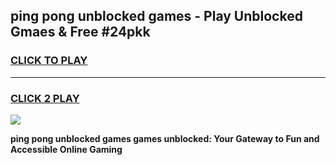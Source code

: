 
## ping pong unblocked games - Play Unblocked Gmaes & Free #24pkk
<h3>
<a href="https://news.freeplayer.one?title=ping_pong_unblocked_games&ref=24F">CLICK TO PLAY</a></h3>
<hr>

<h3>
<a href="https://news.freeplayer.one?title=ping_pong_unblocked_games&ref=24F">CLICK 2 PLAY</a>
  
</h3>

<a href="https://news.freeplayer.one?title=ping_pong_unblocked_games&ref=24F/"><img src="https://clearcache.store/games.png"></a>


**ping pong unblocked games games unblocked: Your Gateway to Fun and Accessible Online Gaming**
